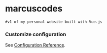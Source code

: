 # marcuscodes
```
#v1 of my personal website built with Vue.js
```

### Customize configuration
See [Configuration Reference](https://cli.vuejs.org/config/).
